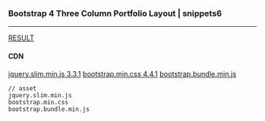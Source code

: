 ### Bootstrap 4 Three Column Portfolio Layout | snippets6
---

[RESULT](https://jsfiddle.net/StartBootstrap/b7uLpqsk/)

#### CDN
[jquery.slim.min.js 3.3.1](https://code.jquery.com/jquery-3.3.1.slim.min.js)
[bootstrap.min.css 4.4.1](https://maxcdn.bootstrapcdn.com/bootstrap/4.4.1/css/bootstrap.min.css)
[bootstrap.bundle.min.js](https://cdnjs.cloudflare.com/ajax/libs/twitter-bootstrap/5.0.0-alpha1/js/bootstrap.bundle.min.js)





```
// asset
jquery.slim.min.js
bootstrap.min.css
bootstrap.bundle.min.js
```




```
```

